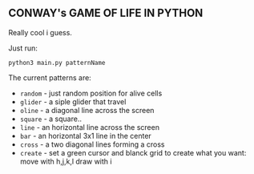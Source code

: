 ## CONWAY's GAME OF LIFE IN PYTHON
Really cool i guess.

Just run:

`python3 main.py patternName`
  
The current patterns are:
+ `random`   - just random position for alive cells
+ `glider`   - a siple glider that travel
+ `oline`    - a diagonal line across the screen
+ `square`   - a square..
+ `line`     - an horizontal line across the screen
+ `bar`      - an horizontal 3x1 line in the center
+ `cross`    - a two diagonal lines forming a cross
+ `create`   - set a green cursor and blanck grid to create what you want: move with h,j,k,l draw with i 
